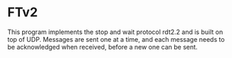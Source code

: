 # FTv2
This program implements the stop and wait protocol rdt2.2 and is built on top of UDP. Messages are sent one at a time, and each message needs to be acknowledged when received, before a new one can be sent.

